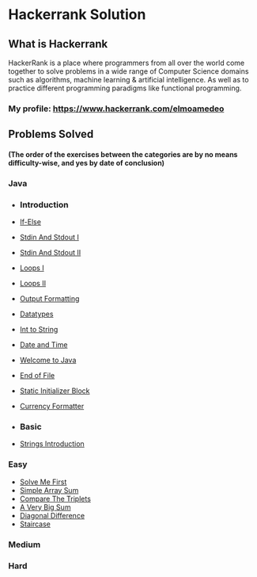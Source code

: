 # Hackerrank Solution

## What is Hackerrank
HackerRank is a place where programmers from all over the world come together to solve problems in a wide range of Computer Science domains such as algorithms, machine learning & artificial intelligence. As well as to practice different programming paradigms like functional programming.

### My profile: https://www.hackerrank.com/elmoamedeo

## Problems Solved
#### (The order of the exercises between the categories are by no means difficulty-wise, and yes by date of conclusion) 

### Java

- ### Introduction
- [If-Else](https://github.com/elmoamedeo/hackerrank/blob/main/Java/introduction/IfElse.java)
- [Stdin And Stdout I](https://github.com/elmoamedeo/hackerrank/blob/main/Java/introduction/StdinAndStdoutI.java)
- [Stdin And Stdout II](https://github.com/elmoamedeo/hackerrank/blob/main/Java/introduction/StdinAndStdoutII.java)
- [Loops I](https://github.com/elmoamedeo/hackerrank/blob/main/Java/introduction/LoopsI.java)
- [Loops II](https://github.com/elmoamedeo/hackerrank/blob/main/Java/introduction/LoopsII.java)
- [Output Formatting](https://github.com/elmoamedeo/hackerrank/blob/main/Java/introduction/OutputFormatting.java)
- [Datatypes](https://github.com/elmoamedeo/hackerrank/blob/main/Java/introduction/Datatypes.java)
- [Int to String](https://github.com/elmoamedeo/hackerrank/blob/main/Java/introduction/IntToString.java)
- [Date and Time](https://github.com/elmoamedeo/hackerrank/blob/main/Java/introduction/DateAndTime.java)
- [Welcome to Java](https://github.com/elmoamedeo/hackerrank/blob/main/Java/introduction/WelcomeToJava.java)
- [End of File](https://github.com/elmoamedeo/hackerrank/blob/main/Java/introduction/EndOfFile.java)
- [Static Initializer Block](https://github.com/elmoamedeo/hackerrank/blob/main/Java/introduction/StaticInitializerBlock.java)
- [Currency Formatter](https://github.com/elmoamedeo/hackerrank/blob/main/Java/introduction/CurrencyFormatter.java)

- ### Basic
- [Strings Introduction](https://github.com/elmoamedeo/hackerrank/blob/main/Java/basic/IfElse.java)

### Easy
- [Solve Me First](https://github.com/elmoamedeo/hackerrank/blob/main/Easy/SolveMeFirst.java)
- [Simple Array Sum](https://github.com/elmoamedeo/hackerrank/blob/main/Easy/SimpleArraySum.java)
- [Compare The Triplets](https://github.com/elmoamedeo/hackerrank/blob/main/Easy/CompareTheTriplets.java)
- [A Very Big Sum](https://github.com/elmoamedeo/hackerrank/blob/main/Easy/AVeryBigSum.java)
- [Diagonal Difference](https://github.com/elmoamedeo/hackerrank/blob/main/Easy/DiagonalDifference.java)
- [Staircase](https://github.com/elmoamedeo/hackerrank/blob/main/Easy/Staircase.java)

### Medium

### Hard
